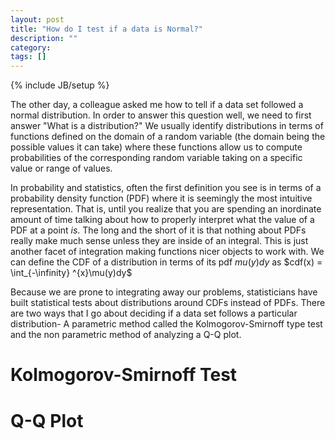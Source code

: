 ```yaml
---
layout: post
title: "How do I test if a data is Normal?"
description: ""
category: 
tags: []
---
```

{% include JB/setup %}

The other day, a colleague asked me how to tell if a data set followed a normal
distribution. In order to answer this question well, we need to first answer
"What is a distribution?" We usually identify distributions in terms of functions
defined on the domain of a random variable (the domain being the possible values
it can take) where these functions allow us to compute probabilities of the
corresponding random variable taking on a specific value or range of values.

In probability and statistics, often the first definition you see is in terms
of a probability density function (PDF) where it is seemingly the most intuitive
representation. That is, until you realize that you are spending an inordinate
amount of time talking about how to properly interpret what the value of a PDF
at a point *is*. The long and the short of it is that nothing about PDFs really
make much sense unless they are inside of an integral. This is just another facet
of integration making functions nicer objects to work with. We can define the CDF
of a distribution in terms of its pdf $mu(y)dy$ as $cdf(x) = \int_{-\infinity}
^{x}\mu(y)dy$ 

Because we are prone to integrating away our problems, statisticians have built
statistical tests about distributions around CDFs instead of PDFs. There are two
ways that I go about deciding if a data set follows a particular distribution-
A parametric method called the Kolmogorov-Smirnoff type test and the non parametric
method of analyzing a Q-Q plot.

Kolmogorov-Smirnoff Test
========================

Q-Q Plot
========


